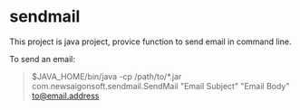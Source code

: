 # sendmail
This project is java project, provice function to send email in command line.

To send an email:
> $JAVA_HOME/bin/java -cp /path/to/*.jar com.newsaigonsoft.sendmail.SendMail "Email Subject" "Email Body" to@email.address
